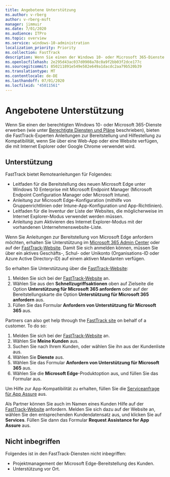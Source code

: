 ```yaml
---
title: Angebotene Unterstützung
ms.author: v-rberg
author: v-rberg-msft
manager: jimmuir
ms.date: 7/01/2020
ms.audience: ITPro
ms.topic: overview
ms.service: windows-10-administration
localization_priority: Priority
ms.collection: FastTrack
description: Wenn Sie einen der Windows 10- oder Microsoft 365-Dienste erwerben (wie unter "Berechtigte Diensten und Pläne" beschrieben), bieten die FastTrack-Experten Anleitungen zur Bereitstellung und Hilfestellung zu Kompatibilität, wenn Sie über eine Web-App oder eine Website verfügen, die mit Internet Explorer oder Google Chrome verwendet wird.
ms.openlocfilehash: 2e295d43ac037d0908a78c0a9f2bb03f2dce177c
ms.sourcegitcommit: 850211891e549e582e649a1dacdc2aa79b520b39
ms.translationtype: MT
ms.contentlocale: de-DE
ms.lasthandoff: 07/01/2020
ms.locfileid: "45011561"
---
```

# <a name="assistance-offered"></a>Angebotene Unterstützung

Wenn Sie einen der berechtigten Windows 10- oder Microsoft 365-Dienste erwerben (wie unter [Berechtigte Diensten und Pläne](M365-eligible-services-and-plans.md) beschrieben), bieten die FastTrack-Experten Anleitungen zur Bereitstellung und Hilfestellung zu Kompatibilität, wenn Sie über eine Web-App oder eine Website verfügen, die mit Internet Explorer oder Google Chrome verwendet wird. 

## <a name="assistance"></a>Unterstützung

FastTrack bietet Remoteanleitungen für Folgendes:
- Leitfaden für die Bereitstellung des neuen Microsoft Edge unter Windows 10 Enterprise mit Microsoft Endpoint Manager (Microsoft Endpoint Configuration Manager oder Microsoft Intune).
- Anleitung zur Microsoft Edge-Konfiguration (mithilfe von Gruppenrichtlinien oder Intune-App-Konfiguration und App-Richtlinien).
- Leitfaden für die Inventur der Liste der Websites, die möglicherweise im Internet Explorer-Modus verwendet werden müssen.
- Anleitung zum Aktivieren des Internet Explorer-Modus mit der vorhandenen Unternehmenswebsite-Liste.

Wenn Sie Anleitungen zur Bereitstellung von Microsoft Edge anfordern möchten, erhalten Sie Unterstützung im [Microsoft 365 Admin Center](https://go.microsoft.com/fwlink/?linkid=2032704) oder auf der [FastTrack-Website](https://go.microsoft.com/fwlink/?linkid=780698). Damit Sie sich anmelden können, müssen Sie über ein aktives Geschäfts-, Schul- oder Unikonto (Organisations-ID oder Azure Active Directory-ID) auf einem aktiven Mandanten verfügen. 

So erhalten Sie Unterstützung über die [FastTrack-Website](https://go.microsoft.com/fwlink/?linkid=780698): 
1.    Melden Sie sich bei der [FastTrack-Website](https://go.microsoft.com/fwlink/?linkid=780698) an. 
2.    Wählen Sie aus den **Schnellzugriffsaktionen** oben auf Zielseite die Option **Unterstützung für Microsoft 365 anfordern** oder auf der Bereitstellungskarte die Option **Unterstützung für Microsoft 365 anfordern** aus.
3.    Füllen Sie das Formular **Anfordern von Unterstützung für Microsoft 365** aus.
  
Partners can also get help through the [FastTrack site](https://go.microsoft.com/fwlink/?linkid=780698) on behalf of a customer. To do so:
1.    Melden Sie sich bei der [FastTrack-Website](https://go.microsoft.com/fwlink/?linkid=780698) an. 
2.    Wählen Sie **Meine Kunden** aus.
3.    Suchen Sie nach Ihrem Kunden, oder wählen Sie ihn aus der Kundenliste aus.
4.    Wählen Sie **Dienste** aus.
5.    Wählen Sie das Formular **Anfordern von Unterstützung für Microsoft 365** aus.
6.    Wählen Sie die **Microsoft Edge**-Produktoption aus, und füllen Sie das Formular aus.
 
Um Hilfe zur App-Kompatibilität zu erhalten, füllen Sie die [Serviceanfrage für App Assure](https://go.microsoft.com/fwlink/?linkid=2022721) aus.

Als Partner können Sie auch im Namen eines Kunden Hilfe auf der [FastTrack-Website](https://go.microsoft.com/fwlink/?linkid=780698) anfordern. Melden Sie sich dazu auf der Website an, wählen Sie den entsprechenden Kundendatensatz aus, und klicken Sie auf **Services**. Füllen Sie dann das Formular **Request Assistance for App Assure** aus.

## <a name="out-of-scope"></a>Nicht inbegriffen

Folgendes ist in den FastTrack-Diensten nicht inbegriffen:
- Projektmanagement der Microsoft Edge-Bereitstellung des Kunden.
- Unterstützung vor Ort.

